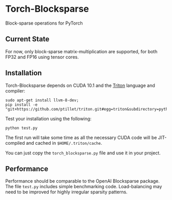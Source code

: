 # Torch-Blocksparse

Block-sparse operations for PyTorch

## Current State

For now, only block-sparse matrix-multiplication are supported, for both FP32 and FP16 using tensor cores.

## Installation

Torch-Blocksparse depends on CUDA 10.1 and the [Triton](https://github.com/ptillet/triton) language and compiler:
```
sudo apt-get install llvm-8-dev;
pip install -e "git+https://github.com/ptillet/triton.git#egg=triton&subdirectory=python"
```

Test your installation using the following:
```
python test.py
```
The first run will take some time as all the necessary CUDA code will be JIT-compiled and cached in `$HOME/.triton/cache`.

You can just copy the `torch_blocksparse.py` file and use it in your project.

## Performance

Performance should be comparable to the OpenAI Blocksparse package. The file `test.py` includes simple benchmarking code. Load-balancing may need to be improved for highly irregular sparsity patterns.